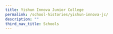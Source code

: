 ```yaml
---
title: Yishun Innova Junior College
permalink: /school-histories/yishun-innova-jc/
description: ""
third_nav_title: Schools
---
```



